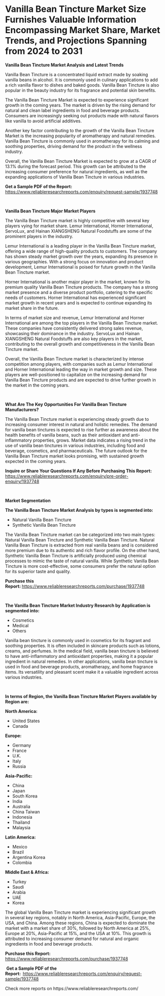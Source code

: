 <p><h1>Vanilla Bean Tincture Market Size Furnishes Valuable Information Encompassing Market Share, Market Trends, and Projections Spanning from 2024 to 2031</h1></p><p><strong>Vanilla Bean Tincture Market Analysis and Latest Trends</strong></p>
<p><p>Vanilla Bean Tincture is a concentrated liquid extract made by soaking vanilla beans in alcohol. It is commonly used in culinary applications to add a rich vanilla flavor to dishes and baked goods. Vanilla Bean Tincture is also popular in the beauty industry for its fragrance and potential skin benefits.</p><p>The Vanilla Bean Tincture Market is expected to experience significant growth in the coming years. The market is driven by the rising demand for natural and clean label ingredients in food and beverage products. Consumers are increasingly seeking out products made with natural flavors like vanilla to avoid artificial additives.</p><p>Another key factor contributing to the growth of the Vanilla Bean Tincture Market is the increasing popularity of aromatherapy and natural remedies. Vanilla Bean Tincture is commonly used in aromatherapy for its calming and soothing properties, driving demand for the product in the wellness industry.</p><p>Overall, the Vanilla Bean Tincture Market is expected to grow at a CAGR of 13.1% during the forecast period. This growth can be attributed to the increasing consumer preference for natural ingredients, as well as the expanding applications of Vanilla Bean Tincture in various industries.</p></p>
<p><strong>Get a Sample PDF of the Report:&nbsp;</strong> <a href="https://www.reliableresearchreports.com/enquiry/request-sample/1937748">https://www.reliableresearchreports.com/enquiry/request-sample/1937748</a></p>
<p>&nbsp;</p>
<p><strong>Vanilla Bean Tincture Major Market Players</strong></p>
<p><p>The Vanilla Bean Tincture market is highly competitive with several key players vying for market share. Lemur International, Horner International, ServoLux, and Hainan XIANGSHENG Natural Foodstuffs are some of the prominent players in the industry.</p><p>Lemur International is a leading player in the Vanilla Bean Tincture market, offering a wide range of high-quality products to customers. The company has shown steady market growth over the years, expanding its presence in various geographies. With a strong focus on innovation and product development, Lemur International is poised for future growth in the Vanilla Bean Tincture market.</p><p>Horner International is another major player in the market, known for its premium quality Vanilla Bean Tincture products. The company has a strong market presence and a diverse product portfolio, catering to the specific needs of customers. Horner International has experienced significant market growth in recent years and is expected to continue expanding its market share in the future.</p><p>In terms of market size and revenue, Lemur International and Horner International are among the top players in the Vanilla Bean Tincture market. These companies have consistently delivered strong sales revenue, showcasing their dominance in the industry. ServoLux and Hainan XIANGSHENG Natural Foodstuffs are also key players in the market, contributing to the overall growth and competitiveness in the Vanilla Bean Tincture market.</p><p>Overall, the Vanilla Bean Tincture market is characterized by intense competition among players, with companies such as Lemur International and Horner International leading the way in market growth and size. These players are well-positioned to capitalize on the increasing demand for Vanilla Bean Tincture products and are expected to drive further growth in the market in the coming years.</p></p>
<p>&nbsp;</p>
<p><strong>What Are The Key Opportunities For Vanilla Bean Tincture Manufacturers?</strong></p>
<p><p>The Vanilla Bean Tincture market is experiencing steady growth due to increasing consumer interest in natural and holistic remedies. The demand for vanilla bean tinctures is expected to rise further as awareness about the health benefits of vanilla beans, such as their antioxidant and anti-inflammatory properties, grows. Market data indicates a rising trend in the use of vanilla bean tinctures in various industries, including food and beverage, cosmetics, and pharmaceuticals. The future outlook for the Vanilla Bean Tincture market looks promising, with sustained growth expected in the coming years.</p></p>
<p><strong>Inquire or Share Your Questions If Any Before Purchasing This Report:</strong> <a href="https://www.reliableresearchreports.com/enquiry/pre-order-enquiry/1937748">https://www.reliableresearchreports.com/enquiry/pre-order-enquiry/1937748</a></p>
<p>&nbsp;</p>
<p><strong>Market Segmentation</strong></p>
<p><strong>The Vanilla Bean Tincture Market Analysis by types is segmented into:</strong></p>
<p><ul><li>Natural Vanilla Bean Tincture</li><li>Synthetic Vanilla Bean Tincture</li></ul></p>
<p><p>The Vanilla Bean Tincture market can be categorized into two main types: Natural Vanilla Bean Tincture and Synthetic Vanilla Bean Tincture. Natural Vanilla Bean Tincture is extracted from real vanilla beans and is considered more premium due to its authentic and rich flavor profile. On the other hand, Synthetic Vanilla Bean Tincture is artificially produced using chemical processes to mimic the taste of natural vanilla. While Synthetic Vanilla Bean Tincture is more cost-effective, some consumers prefer the natural option for its superior taste and quality.</p></p>
<p><strong>Purchase this Report:&nbsp;</strong><a href="https://www.reliableresearchreports.com/purchase/1937748">https://www.reliableresearchreports.com/purchase/1937748</a></p>
<p>&nbsp;</p>
<p><strong>The Vanilla Bean Tincture Market Industry Research by Application is segmented into:</strong></p>
<p><ul><li>Cosmetics</li><li>Medical</li><li>Others</li></ul></p>
<p><p>Vanilla bean tincture is commonly used in cosmetics for its fragrant and soothing properties. It is often included in skincare products such as lotions, creams, and perfumes. In the medical field, vanilla bean tincture is believed to have anti-inflammatory and antioxidant properties, making it a popular ingredient in natural remedies. In other applications, vanilla bean tincture is used in food and beverage products, aromatherapy, and home fragrance items. Its versatility and pleasant scent make it a valuable ingredient across various industries.</p></p>
<p>&nbsp;</p>
<p><strong>In terms of Region, the Vanilla Bean Tincture Market Players available by Region are:</strong></p>
<p>
    <p> <strong> North America: </strong>
        <ul>
            <li>United States</li>
            <li>Canada</li>
        </ul>
        </p> 
    <p> <strong> Europe: </strong>
        <ul>
            <li>Germany</li>
            <li>France</li>
            <li>U.K.</li>
            <li>Italy</li>
            <li>Russia</li>
        </ul>
        </p> 
    <p> <strong> Asia-Pacific: </strong>
        <ul>
            <li>China</li>
            <li>Japan</li>
            <li>South Korea</li>
            <li>India</li>
            <li>Australia</li>
            <li>China Taiwan</li>
            <li>Indonesia</li>
            <li>Thailand</li>
            <li>Malaysia</li>
        </ul>
        </p> 
    <p> <strong> Latin America: </strong>
        <ul>
            <li>Mexico</li>
            <li>Brazil</li>
            <li>Argentina Korea</li>
            <li>Colombia</li>
        </ul>
        </p> 
    <p> <strong> Middle East & Africa: </strong>
        <ul>
            <li>Turkey</li>
            <li>Saudi</li>
            <li>Arabia</li>
            <li>UAE</li>
            <li>Korea</li>
        </ul>
    </p>
    </p>
<p><p>The global Vanilla Bean Tincture market is experiencing significant growth in several key regions, notably in North America, Asia-Pacific, Europe, the USA, and China. Among these regions, China is expected to dominate the market with a market share of 30%, followed by North America at 25%, Europe at 20%, Asia-Pacific at 15%, and the USA at 10%. This growth is attributed to increasing consumer demand for natural and organic ingredients in food and beverage products.</p></p>
<p><strong>Purchase this Report: </strong><a href="https://www.reliableresearchreports.com/purchase/1937748">https://www.reliableresearchreports.com/purchase/1937748</a></p>
<p>&nbsp;<strong>Get a Sample PDF of the Report:&nbsp;&nbsp;</strong><a href="https://www.reliableresearchreports.com/enquiry/request-sample/1937748">https://www.reliableresearchreports.com/enquiry/request-sample/1937748</a></p>
<p><strong></strong></p>
<p>Check more reports on https://www.reliableresearchreports.com/</p>